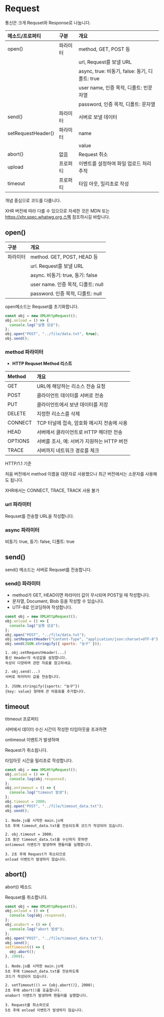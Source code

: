 # Request

통신은 크게 Requset와 Response로 나눕니다.

| 메소드/프로퍼티    | 구분     | 개요                                           |
| :----------------- | :------- | :--------------------------------------------- |
| open()             | 파라미터 | method, GET, POST 등                           |
|                    |          | url, Request를 보낼 URL                        |
|                    |          | async, true: 비동기, false: 동기, 디폴트: true |
|                    |          | user name, 인증 목적, 디폴트: 빈문자열         |
|                    |          | password, 인증 목적, 디폴트: 문자열            |
| send()             | 파라미터 | 서버로 보낼 데이터                             |
| setRequestHeader() | 파라미터 | name                                           |
|                    |          | value                                          |
| abort()            | 없음     | Request 취소                                   |
| upload             | 프로퍼티 | 이벤트를 설정하여 파일 업로드 처리 추적        |
| timeout            | 프로퍼티 | 타임 아웃, 밀리초로 작성                       |

개념 중심으로 코드를 다룹니다.

XHR 버전에 따라 다를 수 있으므로 자세한 것은 MDN 또는 [https://xhr.spec.whatwg.org 스펙](https://xhr.spec.whatwg.org) 참조하시길 바랍니다.

## open()

| 구분     | 개요                               |
| :------- | :--------------------------------- |
| 파라미터 | method. GET, POST, HEAD 등         |
|          | url. Request를 보낼 URL            |
|          | async. 비동기: true, 동기: false   |
|          | user name. 인증 목적, 디폴트: null |
|          | password. 인증 목적, 디폴트: null  |

open메소드는 Requset를 초기화합니다.

```js
const obj = new XMLHttpRequest();
obj.onload = () => {
  console.log("실행 성공");
};
obj.open("POST", "../file/data.txt", true);
obj.send();
```

### method 파라미터

- **HTTP Requset Method 리스트**

| Method  | 개요                                       |
| :------ | :----------------------------------------- |
| GET     | URL에 해당하는 리소스 전송 요청            |
| POST    | 클라이언트 데이터를 서버로 전송            |
| PUT     | 클라이언트에서 보낸 데이터를 저장          |
| DELETE  | 지정한 리소스를 삭제                       |
| CONNECT | TCP 터널에 접속, 암호화 메시지 전송에 사용 |
| HEAD    | 서버에서 클라이언트로 HTTP 헤더만 전송     |
| OPTIONS | 서버를 조사, 예: 서버가 지원하는 HTTP 버전 |
| TRACE   | 서버까지 네트워크 경로를 체크              |

HTTP/1.1 기준

처음 버전에서 method 이름을 대문자로 사용했으나 최근 버전에서는 소문자를 사용해도 됩니다.

XHR에서는 CONNECT, TRACE, TRACK 사용 불가

### url 파라미터

Requset를 전송할 URL을 작성합니다.

### async 파라미터

비동기: true, 동기: false, 디폴트: true

## send()

send() 메소드는 서버로 Requset를 전송합니다.

### send() 파라미터

- method가 GET, HEAD이면 파라미터 값이 무시되며 POST일 때 작성합니다.
- 문자열, Document, Blob 등을 작성할 수 있습니다.
- UTF-8로 인코딩하여 작성합니다.

```js
const obj = new XMLHttpRequest();
obj.onload = () => {
  console.log("실행 성공");
};
obj.open("POST", "../file/data.txt");
obj.setRequestHeader("Content-Type", "application/json:charset=UTF-8");
obj.send(JSON.stringify({ sports: "농구" }));
```

    1. obj.setRequestHeader(...)
    통신 Header의 속성값을 설정합니다.
    속성이 다양하며 관련 자료를 참고하세요.

    2. obj.send(...)
    서버로 파라미터 값을 전송합니다.

    3. JSON.stringify({sports: "농구"})
    {key: value} 형태에 큰 따옴표를 추가합니다.

## timeout

titmeout 프로퍼티

서버에서 데이터 수신 시간이 작성한 타임아웃을 초과하면

ontimeout 이벤트가 발생하며

Request가 취소됩니다.

타임아웃 시간을 밀리초로 작성합니다.

```js
const obj = new XMLHttpRequest();
obj.onload = () => {
  console.log(obj.response);
};
obj.ontimeout = () => {
  console.log("timeout 발생");
};
obj.timeout = 2000;
obj.open("POST", "../file/timeout_data.txt");
obj.send();
```

    1. Node.js를 시작한 main.js에
    5초 후에 timeout_data.txt를 전송되도록 코드가 작성되어 있습니다.

    2. obj.timeout = 2000;
    2초 동안 timeout_data.txt를 수신하지 못하면
    ontimeout 이벤트가 발생하며 핸들러를 실행합니다.

    3. 2초 후에 Request가 취소되므로
    onload 이벤트가 발생하지 않습니다.

## abort()

abort() 메소드

Requset를 취소합니다.

```js
const obj = new XMLHttpRequest();
obj.onload = () => {
  console.log(obj.response);
};
obj.onabort = () => {
  console.log("abort 발생");
};
obj.open("POST", "../file/timeout_data.txt");
obj.send();
setTimeout(() => {
  obj.abort();
}, 2000);
```

    1. Node.js를 시작한 main.js에
    5초 후에 timeout_data.txt를 전송하도록
    코드가 작성되어 있습니다.

    2. setTimeout(() => {obj.abort()}, 2000);
    2초 후에 abort()를 호출합니다.
    onabort 이벤트가 발생하며 핸들러를 실행합니다.

    3. Request를 취소하므로
    5초 후에 onload 이벤트가 발생하지 않습니다.
